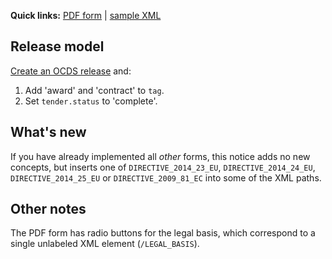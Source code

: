 **Quick links:** [PDF form](https://simap.ted.europa.eu/documents/10184/99173/EN_F15.pdf) | [sample XML](https://github.com/open-contracting/european-union-support/blob/main/output/samples/F15_2014.xml)

## Release model

[Create an OCDS release](../operations.md#create-a-release) and:

1. Add 'award' and 'contract' to `tag`.
1. Set `tender.status` to 'complete'.

## What's new

If you have already implemented all *other* forms, this notice adds no new concepts, but inserts one of `DIRECTIVE_2014_23_EU`, `DIRECTIVE_2014_24_EU`, `DIRECTIVE_2014_25_EU` or `DIRECTIVE_2009_81_EC` into some of the XML paths.

## Other notes

The PDF form has radio buttons for the legal basis, which correspond to a single unlabeled XML element (`/LEGAL_BASIS`).
